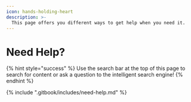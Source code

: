 ```yaml
---
icon: hands-holding-heart
description: >-
  This page offers you different ways to get help when you need it.
---
```


# Need Help?

{% hint style="success" %}
Use the search bar at the top of this page to search for content or ask a question to the intelligent search engine!
{% endhint %}

{% include ".gitbook/includes/need-help.md" %}
